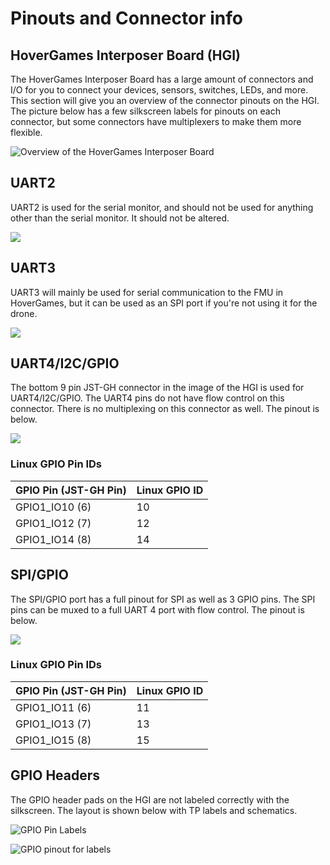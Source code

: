 # Pinouts and Connector info

## HoverGames Interposer Board \(HGI\)

The HoverGames Interposer Board has a large amount of connectors and I/O for you to connect your devices, sensors, switches, LEDs, and more. This section will give you an overview of the connector pinouts on the HGI. The picture below has a few silkscreen labels for pinouts on each connector, but some connectors have multiplexers to make them more flexible.

![Overview of the HoverGames Interposer Board](../.gitbook/assets/image%20%2821%29.png)

## UART2

UART2 is used for the serial monitor, and should not be used for anything other than the serial monitor. It should not be altered.

![](../.gitbook/assets/image%20%2827%29.png)

## UART3

UART3 will mainly be used for serial communication to the FMU in HoverGames, but it can be used as an SPI port if you're not using it for the drone.

![](../.gitbook/assets/image%20%2824%29.png)

## UART4/I2C/GPIO

The bottom 9 pin JST-GH connector in the image of the HGI is used for UART4/I2C/GPIO. The UART4 pins do not have flow control on this connector. There is no multiplexing on this connector as well. The pinout is below.

![](../.gitbook/assets/image%20%2822%29.png)

### Linux GPIO Pin IDs

| GPIO Pin \(JST-GH Pin\) | Linux GPIO ID |
| :--- | :--- |
| GPIO1\_IO10 \(6\) | 10 |
| GPIO1\_IO12 \(7\) | 12 |
| GPIO1\_IO14 \(8\) | 14 |

## SPI/GPIO

The SPI/GPIO port has a full pinout for SPI as well as 3 GPIO pins. The SPI pins can be muxed to a full UART 4 port with flow control. The pinout is below.

![](../.gitbook/assets/image%20%2825%29.png)

### Linux GPIO Pin IDs

| GPIO Pin \(JST-GH Pin\) | Linux GPIO ID |
| :--- | :--- |
| GPIO1\_IO11 \(6\) | 11 |
| GPIO1\_IO13 \(7\) | 13 |
| GPIO1\_IO15 \(8\) | 15 |

## GPIO Headers

The GPIO header pads on the HGI are not labeled correctly with the silkscreen. The layout is shown below with TP labels and schematics.

![GPIO Pin Labels](../.gitbook/assets/image%20%2823%29.png)

![GPIO pinout for labels](../.gitbook/assets/image%20%2826%29.png)

